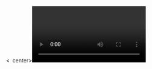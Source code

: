 <!DOCTYPE html>
<html>
  <head>
    <script src="webrtc.js"></script>
    <title>WebRTC Test</title>
  </head>
  
  <body>
  <  center><video id="localVideo" autoplay/></center><script>
      window.addEventListener("load", function (evt) {
        navigator.getUserMedia({ audio: true, video: true},
          function(stream) {
            var video = document.getElementById('localVideo');
            video.src = window.URL.createObjectURL(stream);
          },
          function(err) {
            console.log("The following error occurred: " + err.name);
          }
        );
      });
      
      var peerConn= new RTCPeerConnection();
peerConn.onaddstream = function (evt) {
  var videoElem = document.createElement("video");
  document.appendChild(videoElem);
  videoElem.src = URL.createObjectURL(evt.stream);
};   navigator.getUserMedia({video: true}, function(stream) {
  videoElem.src = URL.createObjectURL(stream);
  peerConn.addStream(stream);

  peerConn.setRemoteDescription(new RTCSessionDescription(offer), function() {
    peerConn.createAnswer(function(answer) {
      peerConn.setLocalDescription(new RTCSessionDescription(answer), function() {
        // send the answer to a server to be forwarded back to the caller
      }, error);
    }, error);
  }, error);
});</script>
  </body>
</html>
